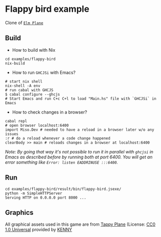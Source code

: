 # Flappy bird example

Clone of [`Elm Plane`](https://github.com/odedw/elm-plane)

## Build

- How to build with Nix
```
cd examples/flappy-bird
nix-build
```

- How to run `GHCJSi` with Emacs?
```
# start nix shell
nix-shell -A env
# run cabal with GHCJS
$ cabal configure --ghcjs
# Start Emacs and run C+c C+l to load "Main.hs" file with `GHCJSi` in Emacs
```

- How to check changes in a browser?
```
cabal repl
# open browser localhost:6400
import Miso.Dev # needed to have a reload in a browser later w/o any issues
:r # do a reload whenever a code change happened
clearBody >> main # reloads changes in a browser at localhost:6400
```
_Note: By going that way it's not possible to run it in parallel with `ghcjsi` in Emacs as described before by running both at port 6400. You will get an error something like `Error: listen EADDRINUSE :::6400`._

## Run

```
cd examples/flappy-bird/result/bin/flappy-bird.jsexe/
python -m SimpleHTTPServer
Serving HTTP on 0.0.0.0 port 8000 ...
```

## Graphics

All graphical assets used in this game are from [Tappy Plane](http://kenney.nl/assets/tappy-plane) (License: [CC0 1.0 Universal](License: (CC0 1.0 Universal)) provided by [KENNY](http://kenney.nl)
